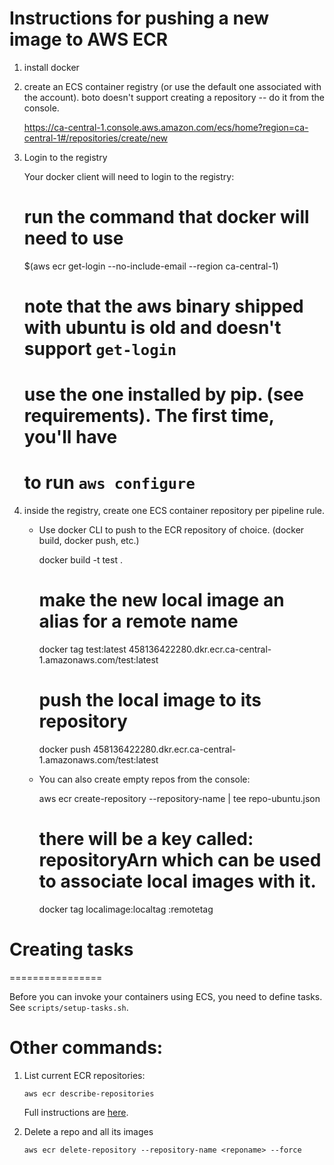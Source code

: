 

# Instructions for pushing a new image to AWS ECR

1. install docker

2. create an ECS container registry (or use the default one associated
    with the account). boto doesn't support creating a repository -- do
    it from the console.
  
    https://ca-central-1.console.aws.amazon.com/ecs/home?region=ca-central-1#/repositories/create/new

3. Login to the registry

    Your docker client will need to login to the registry:

    # run the command that docker will need to use
    $(aws ecr get-login --no-include-email --region ca-central-1)

    # note that the aws binary shipped with ubuntu is old and doesn't support `get-login`
    # use the one installed by pip. (see requirements). The first time, you'll have
    # to run `aws configure`


4. inside the registry, create one ECS container repository per pipeline rule.

   - Use docker CLI to push to the ECR repository of choice. (docker build, docker push, etc.)

        docker build -t test .

        # make the new local image an alias for a remote name
        docker tag test:latest 458136422280.dkr.ecr.ca-central-1.amazonaws.com/test:latest

        # push the local image to its repository
        docker push 458136422280.dkr.ecr.ca-central-1.amazonaws.com/test:latest


   - You can also create empty repos from the console:

        aws ecr create-repository --repository-name <reponame> | tee repo-ubuntu.json

        # there will be a key called: repositoryArn which can be used to associate local images with it.
        docker tag localimage:localtag <repositoryArn>:remotetag

# Creating tasks
================

Before you can invoke your containers using ECS, you need to define tasks. See `scripts/setup-tasks.sh`.

Other commands: 
===============

1. List current ECR repositories:

       aws ecr describe-repositories

    Full instructions are [here](https://docs.aws.amazon.com/AmazonECR/latest/userguide/ECR_AWSCLI.html).

3. Delete a repo and all its images

       aws ecr delete-repository --repository-name <reponame> --force
